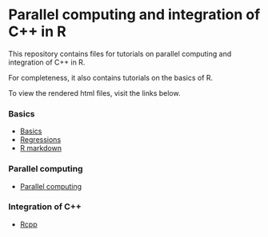 # Parallel computing and integration of C++ in R

This repository contains files for tutorials on parallel computing and integration of C++ in R.

For completeness, it also contains tutorials on the basics of R.

To view the rendered html files, visit the links below.

### Basics

- [Basics](http://wooyong.github.io/rtutorial/basics/RtutorialBasics.html)
- [Regressions](http://wooyong.github.io/rtutorial/basics/RtutorialRegression.html)
- [R markdown](http://wooyong.github.io/rtutorial/basics/RtutorialMarkdown.html)

### Parallel computing

- [Parallel computing](http://wooyong.github.io/rtutorial/parallel/RtutorialParallel.html)

### Integration of C++

- [Rcpp](http://wooyong.github.io/rtutorial/cpp/RtutorialCpp.html)
